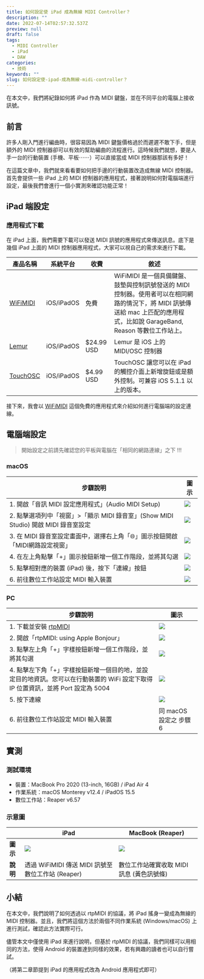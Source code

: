 ```yaml
---
title: 如何設定使 iPad 成為無線 MIDI Controller？
description: ""
date: 2022-07-14T02:57:32.537Z
preview: null
draft: false
tags:
  - MIDI Controller
  - iPad
  - DAW
categories:
  - 技術
keywords: ""
slug: 如何設定使-ipad-成為無線-midi-controller？
---
```


<!-- abstract -->
在本文中，我們將紀錄如何將 iPad 作為 MIDI 鍵盤，並在不同平台的電腦上接收訊號。
<!--more-->

## 前言
許多人剛入門進行編曲時，很容易因為 MIDI 鍵盤價格過於而遲遲不敢下手，但是額外的 MIDI 控制器卻可以有效的幫助編曲的流程進行。這時候我們就想，要是人手一台的行動裝置 (手機、平板⋯⋯）可以直接當成 MIDI 控制器那該有多好！

在這篇文章中，我們就來看看要如何把手邊的行動裝置改造成無線 MIDI 控制器。首先會提供一些 iPad 上的 MIDI 控制器的應用程式，接著說明如何對電腦端進行設定，最後我們會進行一個小實測來確認功能正常！

## iPad 端設定
### 應用程式下載
在 iPad 上面，我們需要下載可以發送 MIDI 訊號的應用程式來傳送訊息。底下是幾個 iPad 上面的 MIDI 控制器應用程式，大家可以視自己的需求來進行下載。

| 產品名稱 | 系統平台 | 收費 | 敘述 |
| --- | --- | --- | --- |
| [WiFiMIDI](https://apps.apple.com/tw/app/wifimidi/id456593414) | iOS/iPadOS | 免費 | WiFiMIDI 是一個具備鍵盤、鼓墊與控制訊號發送的 MIDI 控制器。使用者可以在相同網路的情況下，將 MIDI 訊號傳送給 mac 上匹配的應用程式，比如說 GarageBand, Reason 等數位工作站上。|
| [Lemur](https://apps.apple.com/us/app/lemur/id481290621) | iOS/iPadOS | $24.99 USD | Lemur 是 iOS 上的 MIDI/OSC 控制器 |
| [TouchOSC](https://apps.apple.com/us/app/touchosc/id288120394) | iOS/iPadOS | $4.99 USD | TouchOSC 讓您可以在 iPad 的觸控介面上新增旋鈕或是額外控制。可兼容 iOS 5.1.1 以上的版本。 |

接下來，我會以 [WiFiMIDI](https://apps.apple.com/tw/app/wifimidi/id456593414) 這個免費的應用程式來介紹如何進行電腦端的設定連線。

## 電腦端設定

> 開始設定之前請先確認您的平板與電腦在「相同的網路連線」之下 !!!

### macOS

| 步驟說明 | 圖示 |
| --- | --- |
| 1. 開啟「音訊 MIDI 設定應用程式」(Audio MIDI Setup) | ![](https://i.imgur.com/ZT9MhGt.png) |
| 2. 點擊選項列中「視窗」>「顯示 MIDI 錄音室」(Show MIDI Studio) 開啟 MIDI 錄音室設定 | ![](https://i.imgur.com/U70kezI.png) |
| 3. 在 MIDI 錄音室設定畫面中，選擇右上角「🌐」圖示按鈕開啟「MIDI網路設定視窗」 | ![](https://i.imgur.com/QqB8EbQ.png) |
| 4. 在左上角點擊「+」圖示按鈕新增一個工作階段，並將其勾選 | ![](https://i.imgur.com/sIUXfKX.png) |
| 5. 點擊相對應的裝置 (iPad) 後，按下「連線」按鈕 | ![](https://i.imgur.com/HuwctbK.png) |
| 6. 前往數位工作站設定 MIDI 輸入裝置 | ![](https://i.imgur.com/jDLnkmR.png) |


### PC

| 步驟說明 | 圖示 |
| --- | --- |
| 1. 下載並安裝 [rtpMIDI](https://www.tobias-erichsen.de/software/rtpmidi.html) | ![](https://i.imgur.com/XfyUtZx.png) |
| 2. 開啟「rtpMIDI: using Apple Bonjour」 | ![](https://i.imgur.com/vA6OoEz.png) |
| 3. 點擊左上角「+」字樣按鈕新增一個工作階段，並將其勾選 | ![](https://i.imgur.com/cQkE6DK.png) |
| 4. 點擊左下角「+」字樣按鈕新增一個目的地，並設定目的地資訊。您可以在行動裝置的 WiFi 設定下取得 IP 位置資訊，並將 Port 設定為 5004 | ![](https://i.imgur.com/dQqpDUO.png) |
| 5. 按下連線 | ![](https://i.imgur.com/jvmVSlm.png) |
| 6. 前往數位工作站設定 MIDI 輸入裝置 | 同 macOS 設定之 步驟 6 |


## 實測
### 測試環境
* 裝置：MacBook Pro 2020 (13-inch, 16GB) / iPad Air 4
* 作業系統：macOS Monterey v12.4 / iPadOS 15.5
* 數位工作站：Reaper v6.57

### 示意圖
| | iPad | MacBook (Reaper) |
| --- | --- | --- |
| **圖示** | ![](https://i.imgur.com/YmgdEgf.png) | ![](https://i.imgur.com/b3ED3UM.png) |
| **說明** | 透過 WiFiMIDI 傳送 MIDI 訊號至數位工作站 (Reaper) | 數位工作站確實收取 MIDI 訊息 (黃色訊號條) |

## 小結
在本文中，我們說明了如何透過以 rtpMIDI 的協議，將 iPad 搖身一變成為無線的 MIDI 控制器。並且，我們將這個方法於兩個不同作業系統 (Windows/macOS) 上進行測試，確認此方法實際可行。

儘管本文中僅使用 iPad 來進行說明，但基於 rtpMIDI 的協議，我們同樣可以用相同的方法，使得 Android 的裝置達到同樣的效果，若有興趣的讀者也可以自行嘗試。

（將第二章節提到 iPad 的應用程式改為 Android 應用程式即可）